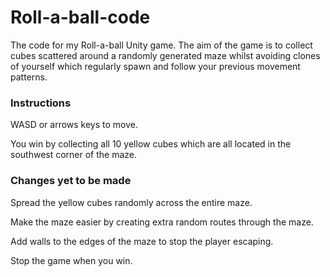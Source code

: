 # Roll-a-ball-code

The code for my Roll-a-ball Unity game.  The aim of the game is to collect 
cubes scattered around a randomly generated maze whilst avoiding clones of 
yourself which regularly spawn and follow your previous movement patterns.

### Instructions

WASD or arrows keys to move.  

You win by collecting all 10 yellow cubes which are all located in the 
southwest corner of the maze.

### Changes yet to be made

Spread the yellow cubes randomly across the entire maze.

Make the maze easier by creating extra random routes through the maze.

Add walls to the edges of the maze to stop the player escaping.

Stop the game when you win.
